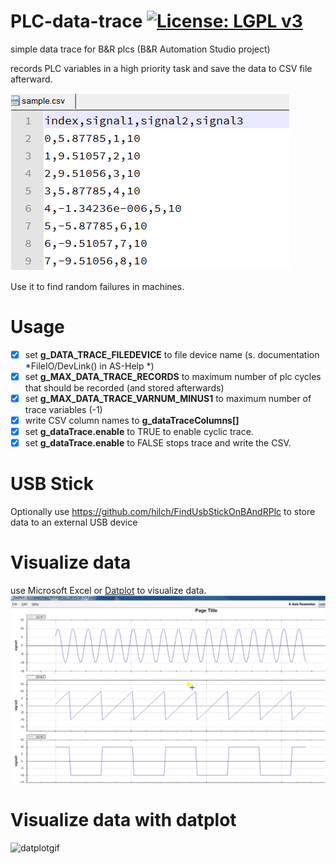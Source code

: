 # PLC-data-trace [![License: LGPL v3](https://img.shields.io/badge/License-LGPL%20v3-blue.svg)](https://www.gnu.org/licenses/lgpl-3.0)
simple data trace for B&amp;R plcs
(B&R Automation Studio project)

records PLC variables in a high priority task and 
save the data to CSV file afterward.

![csvsample](https://github.com/hilch/PLC-data-trace/blob/master/doc/ScreenshotSampleData.PNG)

Use it to find random failures in machines.

# Usage
- [x] set **g_DATA_TRACE_FILEDEVICE** to file device name (s. documentation *FileIO/DevLink() in AS-Help *)
- [x] set **g_MAX_DATA_TRACE_RECORDS** to maximum number of plc cycles that should be recorded (and stored afterwards)
- [x] set **g_MAX_DATA_TRACE_VARNUM_MINUS1** to maximum number of trace variables (-1)
- [x] write CSV column names to **g_dataTraceColumns[]** 
- [x] set **g_dataTrace.enable** to TRUE to enable cyclic trace.
- [x] set **g_dataTrace.enable** to FALSE stops trace and write the CSV.

# USB Stick

Optionally use https://github.com/hilch/FindUsbStickOnBAndRPlc to store data to an external USB device

# Visualize data
use Microsoft Excel or [Datplot](https://www.datplot.com) to visualize data.
![datplot](https://github.com/hilch/PLC-data-trace/blob/master/doc/datplot.PNG)

# Visualize data with datplot

![datplotgif](https://github.com/hilch/PLC-data-trace/blob/master/doc/view_in_datplot.gif)
